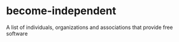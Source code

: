 # become-independent
A list of individuals, organizations and associations that provide free software
